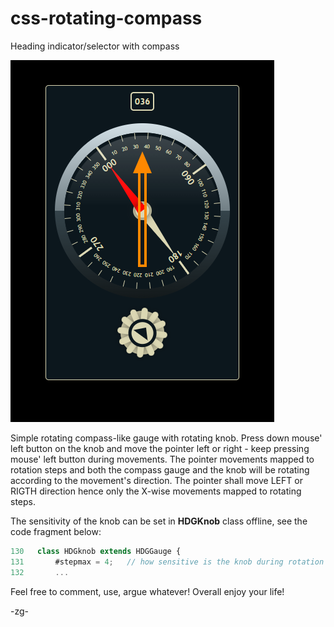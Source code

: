 # css-rotating-compass
Heading indicator/selector with compass

![Compass](img/compass.png)

Simple rotating compass-like gauge with rotating knob. Press down mouse' left button on the knob and move the pointer left or right - keep pressing mouse' left button during movements. The pointer movements mapped to rotation steps and both the compass gauge and the knob will be rotating according to the movement's direction.
The pointer shall move LEFT or RIGTH direction hence only the X-wise movements mapped to rotating steps.

The sensitivity of the knob can be set in **HDGKnob** class offline, see the code fragment below:

```javascript
130   class HDGknob extends HDGGauge {
131       #stepmax = 4;   // how sensitive is the knob during rotation
132       ...
```

Feel free to comment, use, argue whatever! Overall enjoy your life!

-zg-
